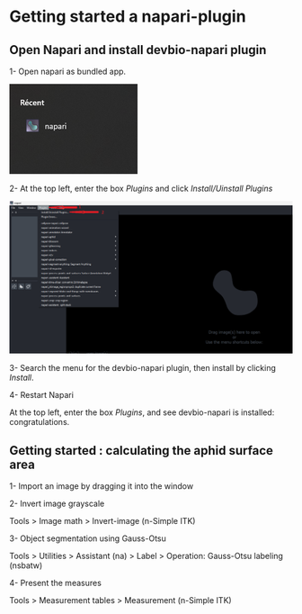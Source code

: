 # Getting started a napari-plugin

## Open Napari and install devbio-napari plugin

1- Open napari as bundled app.

![Alt text](credit-image/napari_icon.png)

2- At the top left, enter the box *Plugins* and click *Install/Uinstall Plugins*

![Alt text](credit-image/Ouvrir-1.png)

3- Search the menu for the devbio-napari plugin, then install by clicking *Install*.

4- Restart Napari

At the top left, enter the box *Plugins*, and see devbio-napari is installed: congratulations.

## Getting started : calculating the aphid surface area

1- Import an image by dragging it into the window

2- Invert image grayscale

Tools > Image math > Invert-image (n-Simple ITK)

3- Object segmentation using Gauss-Otsu

Tools > Utilities > Assistant (na) > Label > Operation: Gauss-Otsu labeling (nsbatw)

4- Present the measures

Tools > Measurement tables > Measurement (n-Simple ITK)
